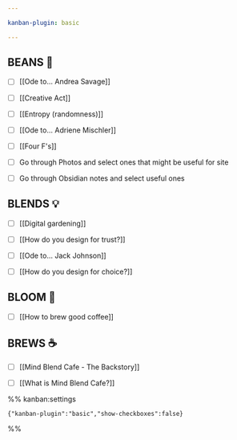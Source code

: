 ```yaml
---

kanban-plugin: basic

---
```


## BEANS 🫘

- [ ] [[Ode to... Andrea Savage]]
- [ ] [[Creative Act]]
- [ ] [[Entropy (randomness)]]
- [ ] [[Ode to... Adriene Mischler]]
- [ ] [[Four F's]]
- [ ] Go through Photos and select ones that might be useful for site
- [ ] Go through Obsidian notes and select useful ones


## BLENDS 💡

- [ ] [[Digital gardening]]
- [ ] [[How do you design for trust?]]
- [ ] [[Ode to... Jack Johnson]]
- [ ] [[How do you design for choice?]]


## BLOOM 🌱

- [ ] [[How to brew good coffee]]


## BREWS ☕️

- [ ] [[Mind Blend Cafe - The Backstory]]
- [ ] [[What is Mind Blend Cafe?]]




%% kanban:settings
```
{"kanban-plugin":"basic","show-checkboxes":false}
```
%%